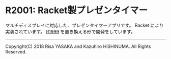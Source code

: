# R2001: Racket製プレゼンタイマー
マルチディスプレイに対応した、プレゼンタイマーアプリです。
Racket により実装されています。
[R1999](https://arnip.org/1999) を置き換える形で開発をしています。

----
Copyright(C) 2018 Risa YASAKA and Kazuhiro HISHINUMA. All Rights Reserved.
